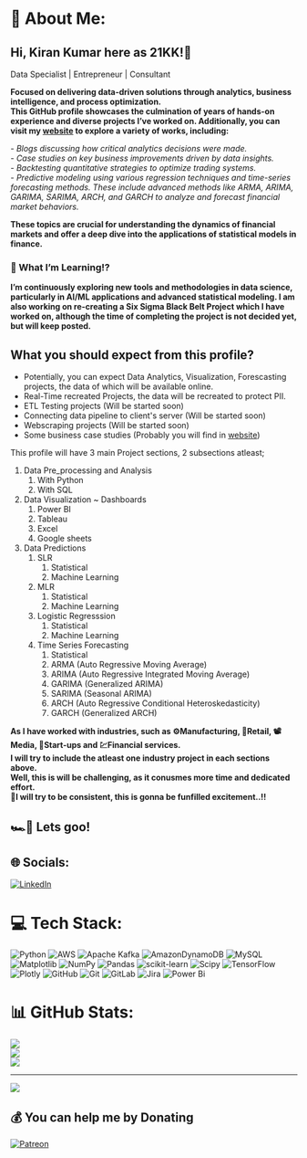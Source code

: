 # 💫 About Me:
## Hi, Kiran Kumar here as 21KK!👋
Data Specialist | Entrepreneur | Consultant

**Focused on delivering data-driven solutions through analytics, business intelligence, and process optimization.<br>
This GitHub profile showcases the culmination of years of hands-on experience and diverse projects I’ve worked on. Additionally, you can visit my [website](https://www.k21projects.in) to explore a variety of works, including:**

*- Blogs discussing how critical analytics decisions were made.*<br>
*- Case studies on key business improvements driven by data insights.*<br>
*- Backtesting quantitative strategies to optimize trading systems.*<br>
*- Predictive modeling using various regression techniques and time-series forecasting methods. These include advanced methods like ARMA, ARIMA, GARIMA, SARIMA, ARCH, and GARCH to analyze and forecast financial market behaviors.*<br>

**These topics are crucial for understanding the dynamics of financial markets and offer a deep dive into the applications of statistical models in finance.**

### 🌱  What I’m Learning!?
**I’m continuously exploring new tools and methodologies in data science, particularly in AI/ML applications and advanced statistical modeling.
I am also working on re-creating a Six Sigma Black Belt Project which I have worked on, although the time of completing the project is not decided yet, but will keep posted.**

## What you should expect from this profile?

- Potentially, you can expect Data Analytics, Visualization, Forescasting projects, the data of which will be available online.
- Real-Time recreated Projects, the data will be recreated to protect PII.
- ETL Testing projects (Will be started soon)
- Connecting data pipeline to client's server (Will be started soon)
- Webscraping projects (Will be started soon)
- Some business case studies (Probably you will find in [website](https://www.k21projects.in))

This profile will have 3 main Project sections, 2 subsections atleast;

  1. Data Pre_processing and Analysis
     1. With Python
     2. With SQL
  2. Data Visualization ~ Dashboards
     1. Power BI
     2. Tableau
     3. Excel
     4. Google sheets
  3. Data Predictions
     1. SLR
        1. Statistical
        2. Machine Learning
     2. MLR
        1. Statistical
        2. Machine Learning
     3. Logistic Regresssion
        1. Statistical
        2. Machine Learning
     4. Time Series Forecasting
        1. Statistical
        2. ARMA (Auto Regressive Moving Average)
        3. ARIMA (Auto Regressive Integrated Moving Average)
        4. GARIMA (Generalized ARIMA)
        5. SARIMA (Seasonal ARIMA)
        6. ARCH (Auto Regressive Conditional Heteroskedasticity)
        7. GARCH (Generalized ARCH)


**As I have worked with industries, such as ⚙️Manufacturing, 🛒Retail, 📽️Media, 🚀Start-ups and 💹Financial services.<br>I will try to include the atleast one industry project in each sections above.<br>Well, this is will be challenging, as it conusmes more time and dedicated effort.<br>🔁I will try to be consistent, this is gonna be funfilled excitement..!!**
## 🏎️💨 **Lets goo!** 




## 🌐 Socials:
[![LinkedIn](https://img.shields.io/badge/LinkedIn-%230077B5.svg?logo=linkedin&logoColor=white)](https://linkedin.com/in/https://www.linkedin.com/in/kirands) 

# 💻 Tech Stack:
![Python](https://img.shields.io/badge/python-3670A0?style=for-the-badge&logo=python&logoColor=ffdd54) ![AWS](https://img.shields.io/badge/AWS-%23FF9900.svg?style=for-the-badge&logo=amazon-aws&logoColor=white) ![Apache Kafka](https://img.shields.io/badge/Apache%20Kafka-000?style=for-the-badge&logo=apachekafka) ![AmazonDynamoDB](https://img.shields.io/badge/Amazon%20DynamoDB-4053D6?style=for-the-badge&logo=Amazon%20DynamoDB&logoColor=white) ![MySQL](https://img.shields.io/badge/mysql-4479A1.svg?style=for-the-badge&logo=mysql&logoColor=white) ![Matplotlib](https://img.shields.io/badge/Matplotlib-%23ffffff.svg?style=for-the-badge&logo=Matplotlib&logoColor=black) ![NumPy](https://img.shields.io/badge/numpy-%23013243.svg?style=for-the-badge&logo=numpy&logoColor=white) ![Pandas](https://img.shields.io/badge/pandas-%23150458.svg?style=for-the-badge&logo=pandas&logoColor=white) ![scikit-learn](https://img.shields.io/badge/scikit--learn-%23F7931E.svg?style=for-the-badge&logo=scikit-learn&logoColor=white) ![Scipy](https://img.shields.io/badge/SciPy-%230C55A5.svg?style=for-the-badge&logo=scipy&logoColor=%white) ![TensorFlow](https://img.shields.io/badge/TensorFlow-%23FF6F00.svg?style=for-the-badge&logo=TensorFlow&logoColor=white) ![Plotly](https://img.shields.io/badge/Plotly-%233F4F75.svg?style=for-the-badge&logo=plotly&logoColor=white) ![GitHub](https://img.shields.io/badge/github-%23121011.svg?style=for-the-badge&logo=github&logoColor=white) ![Git](https://img.shields.io/badge/git-%23F05033.svg?style=for-the-badge&logo=git&logoColor=white) ![GitLab](https://img.shields.io/badge/gitlab-%23181717.svg?style=for-the-badge&logo=gitlab&logoColor=white) ![Jira](https://img.shields.io/badge/jira-%230A0FFF.svg?style=for-the-badge&logo=jira&logoColor=white) ![Power Bi](https://img.shields.io/badge/power_bi-F2C811?style=for-the-badge&logo=powerbi&logoColor=black)
# 📊 GitHub Stats:
![](https://github-readme-stats.vercel.app/api?username=21KK&theme=radical&hide_border=false&include_all_commits=false&count_private=false)<br/>
![](https://github-readme-streak-stats.herokuapp.com/?user=21KK&theme=radical&hide_border=false)<br/>
![](https://github-readme-stats.vercel.app/api/top-langs/?username=21KK&theme=radical&hide_border=false&include_all_commits=false&count_private=false&layout=compact)

---
[![](https://visitcount.itsvg.in/api?id=21KK&icon=0&color=0)](https://visitcount.itsvg.in)

  ## 💰 You can help me by Donating
  [![Patreon](https://img.shields.io/badge/Patreon-F96854?style=for-the-badge&logo=patreon&logoColor=white)]([https://patreon.com/patreon.com/KiranKumaras21kk](https://patreon.com/KiranKumaras21kk?utm_medium=unknown&utm_source=join_link&utm_campaign=creatorshare_creator&utm_content=copyLink)) 

  
<!-- Proudly created with GPRM ( https://gprm.itsvg.in ) -->
